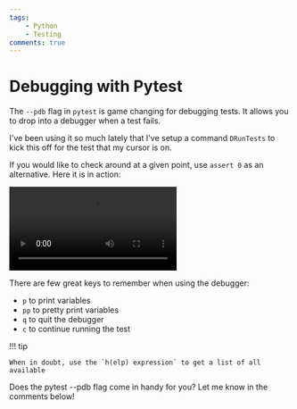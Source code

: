```yaml
---
tags: 
    - Python
    - Testing
comments: true
---
```


# Debugging with Pytest

The `--pdb` flag in `pytest` is game changing for debugging tests. It allows you to drop into a debugger when a test fails. 

I've been using it so much lately that I've setup a command `DRunTests` to kick this off for the test that my cursor is on. 

If you would like to check around at a given point, use `assert 0` as an alternative. Here it is in action:

![type:video](../videos/pytest-debug.mp4)

There are few great keys to remember when using the debugger:

- `p` to print variables
- `pp` to pretty print variables
- `q` to quit the debugger
- `c` to continue running the test

!!! tip

    When in doubt, use the `h(elp) expression` to get a list of all available

Does the pytest --pdb flag come in handy for you? Let me know in the comments below! 
